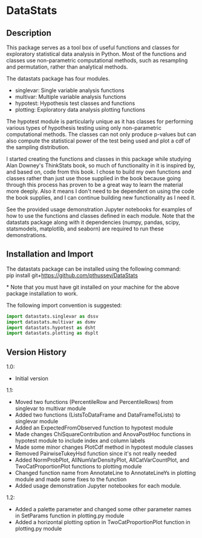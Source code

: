 # DataStats
Description
----------

This package serves as a tool box of useful functions and classes for exploratory statistical data analysis in Python. Most of the functions and classes use non-parametric computational methods, such as resampling and permutation, rather than analytical methods.

The datastats package has four modules.
- singlevar: Single variable analysis functions
- multivar: Multiple variable analysis functions
- hypotest: Hypothesis test classes and functions
- plotting: Exploratory data analysis plotting functions

The hypotest module is particularly unique as it has classes for performing various types of hypothesis testing using only non-parametric computational methods. The classes can not only produce p-values but can also compute the statistical power of the test being used and plot a cdf of the sampling distribution.

I started creating the functions and classes in this package while studying Alan Downey's ThinkStats book, so much of functionality in it is inspired by, and based on, code from this book. I chose to build my own functions and classes rather than just use those supplied in the book because going through this process has proven to be a great way to learn the material more deeply. Also it means I don't need to be dependent on using the code the book supplies, and I can continue building new functionality as I need it.

See the provided usage demonstration Jupyter notebooks for examples of how to use the functions and classes defined in each module. Note that the datastats package along with it dependencies (numpy, pandas, scipy, statsmodels, matplotlib, and seaborn) are required to run these demonstrations.

Installation and Import
-----------------------

The datastats package can be installed using the following command:  
pip install git+https://github.com/pthussey/DataStats

\* Note that you must have git installed on your machine for the above package installation to work.

The following import convention is suggested:
```python
import datastats.singlevar as dssv
import datastats.multivar as dsmv
import datastats.hypotest as dsht
import datastats.plotting as dsplt
```

Version History
---------------

1.0:  
  - Initial version

1.1:  
  - Moved two functions (PercentileRow and PercentileRows) from singlevar to multivar module
  - Added two functions (ListsToDataFrame and DataFrameToLists) to singlevar module
  - Added an ExpectedFromObserved function to hypotest module
  - Made changes ChiSquareContribution and AnovaPostHoc functions in hypotest module to include index and column labels
  - Made some minor changes PlotCdf method in hypotest module classes
  - Removed PairwiseTukeyHsd function since it's not really needed
  - Added NormProbPlot, AllNumVarDensityPlot, AllCatVarCountPlot, and TwoCatProportionPlot functions to plotting module
  - Changed function name from AnnotateLine to AnnotateLineYs in plotting module and made some fixes to the function
  - Added usage demonstration Jupyter notebookes for each module.
 
 1.2:
  - Added a palette parameter and changed some other parameter names in SetParams function in plotting.py module
  - Added a horizontal plotting option in TwoCatProportionPlot function in plotting.py module

